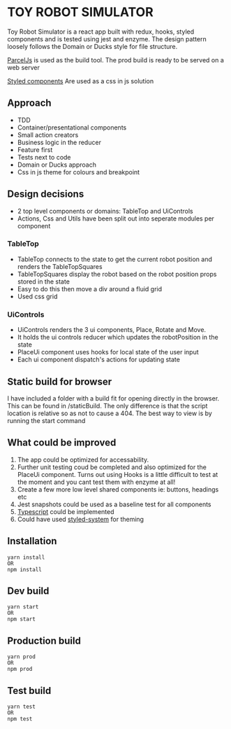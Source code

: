 # TOY ROBOT SIMULATOR

Toy Robot Simulator is a react app built with redux, hooks, styled components and is tested using jest and enzyme. The design pattern loosely follows the Domain or Ducks style for file structure.

[ParcelJs](https://parceljs.org/) is used as the build tool. The prod build is ready to be served on a web server

[Styled components](https://www.styled-components.com/) Are used as a css in js solution

## Approach

- TDD
- Container/presentational components
- Small action creators
- Business logic in the reducer
- Feature first
- Tests next to code
- Domain or Ducks approach
- Css in js theme for colours and breakpoint

## Design decisions

- 2 top level components or domains: TableTop and UiControls
- Actions, Css and Utils have been split out into seperate modules per component

### TableTop

- TableTop connects to the state to get the current robot position and renders the TableTopSquares
- TableTopSquares display the robot based on the robot position props stored in the state
- Easy to do this then move a div around a fluid grid
- Used css grid

### UiControls

- UiControls renders the 3 ui components, Place, Rotate and Move.
- It holds the ui controls reducer which updates the robotPosition in the state
- PlaceUi component uses hooks for local state of the user input
- Each ui component dispatch's actions for updating state

## Static build for browser

I have included a folder with a build fit for opening directly in the browser. This can be found in /staticBuild. The only difference is that the script location is relative so as not to cause a 404. The best way to view is by running the start command

## What could be improved

1. The app could be optimized for accessability.
2. Further unit testing coud be completed and also optimized for the PlaceUi component. Turns out using Hooks is a little difficult to test at the moment and you cant test them with enzyme at all!
3. Create a few more low level shared components ie: buttons, headings etc
4. Jest snapshots could be used as a baseline test for all components
5. [Typescript](https://www.typescriptlang.org/) could be implemented
6. Could have used [styled-system](https://github.com/styled-system/styled-system?fbclid=IwAR3kQ4TRezvU5IwlICuW1fFGPA0RzqcAjwWriBp4udLVtk42y2IIh-RAKgs) for theming

## Installation

```
yarn install
OR
npm install
```

## Dev build

```
yarn start
OR
npm start
```

## Production build

```
yarn prod
OR
npm prod
```

## Test build

```
yarn test
OR
npm test
```

